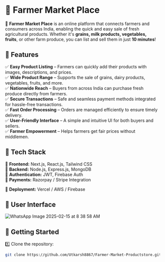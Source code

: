 # 🛒 Farmer Market Place

🚜 **Farmer Market Place** is an online platform that connects farmers and consumers across India, enabling the quick and easy sale of fresh agricultural products. Whether it's **grains, milk products, vegetables, fruits**, or other farm produce, you can list and sell them in just **10 minutes**!  

## 🌟 Features  

✅ **Easy Product Listing** – Farmers can quickly add their products with images, descriptions, and prices.  
✅ **Wide Product Range** – Supports the sale of grains, dairy products, vegetables, fruits, and more.  
✅ **Nationwide Reach** – Buyers from across India can purchase fresh produce directly from farmers.  
✅ **Secure Transactions** – Safe and seamless payment methods integrated for hassle-free transactions.  
✅ **Fast Order Processing** – Orders are managed efficiently to ensure timely delivery.  
✅ **User-Friendly Interface** – A simple and intuitive UI for both buyers and sellers.  
✅ **Farmer Empowerment** – Helps farmers get fair prices without middlemen.  

## 🚀 Tech Stack  

🔹 **Frontend:** Next.js, React.js, Tailwind CSS  
🔹 **Backend:** Node.js, Express.js, MongoDB  
🔹 **Authentication:** JWT, Firebase Auth  
🔹 **Payments:** Razorpay / Stripe Integration  

🔹 **Deployment:** Vercel / AWS / Firebase  

## 📌 User Interface

![WhatsApp Image 2025-02-15 at 8 38 58 AM](https://github.com/user-attachments/assets/480e09ec-0e4d-4e9f-897e-2fbf5b53ca9e) 

## 📌 Getting Started  
1️⃣ Clone the repository:  
```bash
git clone https://github.com/Utkarsh8867/Farmer-Market-Productstore.git

